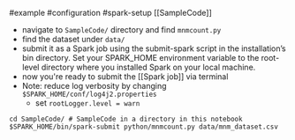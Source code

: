 #example #configuration #spark-setup 
[[SampleCode]]
- navigate to `SampleCode/` directory and find `mnmcount.py`
- find the dataset under `data/`
- submit it as a Spark job using the submit-spark script in the installation’s bin directory. Set your SPARK_HOME environment variable to the root-level directory where you installed Spark on your local machine.
- now you're ready to submit the [[Spark job]] via terminal
- Note: reduce log verbosity by changing `$SPARK_HOME/conf/log4j2.properties`
	- set `rootLogger.level = warn`

```
cd SampleCode/ # SampleCode in a directory in this notebook
$SPARK_HOME/bin/spark-submit python/mnmcount.py data/mnm_dataset.csv
```
